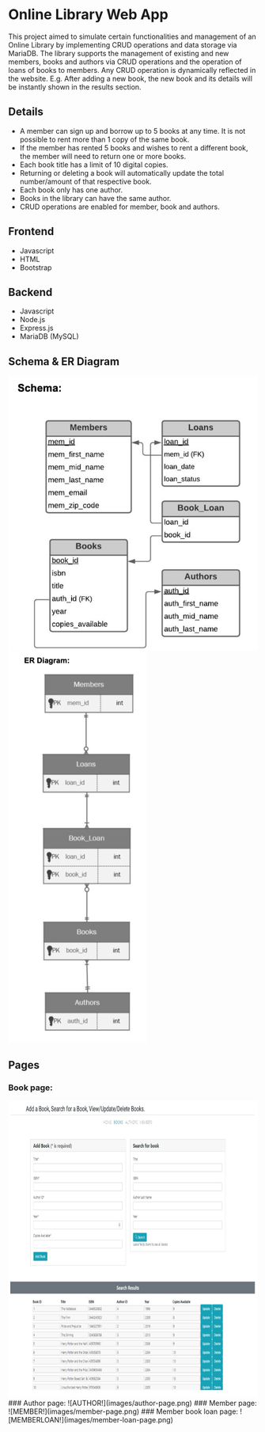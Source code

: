# Online Library Web App

This project aimed to simulate certain functionalities and management of an Online Library by implementing CRUD operations and data storage via MariaDB. 
The library supports the management of existing and new members, books and authors via CRUD operations and the operation of loans of books to members.
Any CRUD operation is dynamically reflected in the website. E.g. After adding a new book, the new book and its details will be instantly shown in the results section.

## Details
  - A member can sign up and borrow up to 5 books at any time. It is not possible to rent more than 1 copy of the same book.
  - If the member has rented 5 books and wishes to rent a different book, the member will need to return one or more books.
  - Each book title has a limit of 10 digital copies.
  - Returning or deleting a book will automatically update the total number/amount of that respective book.
  - Each book only has one author. 
  - Books in the library can have the same author.
  - CRUD operations are enabled for member, book and authors. 

## Frontend
  - Javascript
  - HTML
  - Bootstrap

## Backend
  - Javascript
  - Node.js
  - Express.js
  - MariaDB (MySQL)

  
## Schema & ER Diagram
![SCHEMA!](images/schema.png)
![ER!](images/er-diagram.png)

## Pages
### Book page:
<img src="https://github.com/AnnaBKC/Online-Library-Web-App/blob/main/images/book-page.png" width=600 height=600>
### Author page:
![AUTHOR!](images/author-page.png)
### Member page:
![MEMBER!](images/member-page.png)
### Member book loan page:
![MEMBERLOAN!](images/member-loan-page.png)



